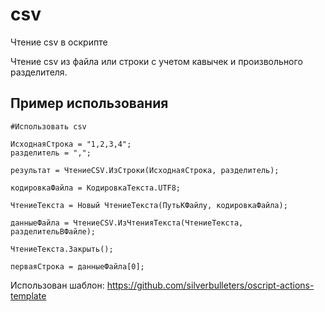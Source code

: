 # csv
Чтение csv в оскрипте

Чтение csv из файла или строки с учетом кавычек и произвольного разделителя.

## Пример использования

```bsl
#Использовать csv

ИсходнаяСтрока = "1,2,3,4";
разделитель = ",";

результат = ЧтениеCSV.ИзСтроки(ИсходнаяСтрока, разделитель);

кодировкаФайла = КодировкаТекста.UTF8;

ЧтениеТекста = Новый ЧтениеТекста(ПутьКФайлу, кодировкаФайла);

данныеФайла = ЧтениеCSV.ИзЧтенияТекста(ЧтениеТекста, разделительВФайле);

ЧтениеТекста.Закрыть();

перваяСтрока = данныеФайла[0];

```

Использован шаблон: https://github.com/silverbulleters/oscript-actions-template